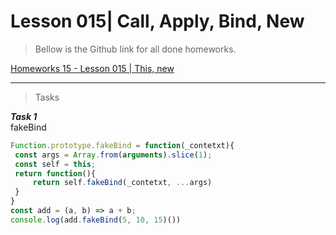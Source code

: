 # Lesson 015| Call, Apply, Bind, New

> Bellow is the Github link for all done homeworks.

[Homeworks 15 - Lesson 015 | This, new](https://github.com/vahehak93/Lesson-015-Call-Apply-Bind-New.git)

---

> Tasks 

***Task 1***\
 fakeBind

 ```javascript
Function.prototype.fakeBind = function(_contetxt){
  const args = Array.from(arguments).slice(1);
  const self = this;
  return function(){
      return self.fakeBind(_contetxt, ...args) 
  }
}
const add = (a, b) => a + b;
console.log(add.fakeBind(5, 10, 15)())
```
